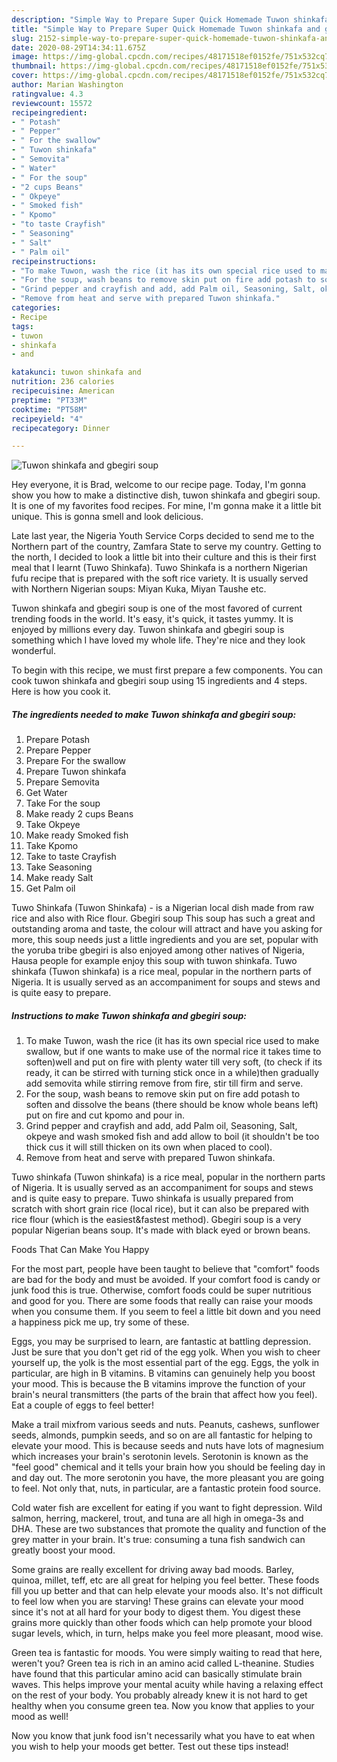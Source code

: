 ```yaml
---
description: "Simple Way to Prepare Super Quick Homemade Tuwon shinkafa and gbegiri soup"
title: "Simple Way to Prepare Super Quick Homemade Tuwon shinkafa and gbegiri soup"
slug: 2152-simple-way-to-prepare-super-quick-homemade-tuwon-shinkafa-and-gbegiri-soup
date: 2020-08-29T14:34:11.675Z
image: https://img-global.cpcdn.com/recipes/48171518ef0152fe/751x532cq70/tuwon-shinkafa-and-gbegiri-soup-recipe-main-photo.jpg
thumbnail: https://img-global.cpcdn.com/recipes/48171518ef0152fe/751x532cq70/tuwon-shinkafa-and-gbegiri-soup-recipe-main-photo.jpg
cover: https://img-global.cpcdn.com/recipes/48171518ef0152fe/751x532cq70/tuwon-shinkafa-and-gbegiri-soup-recipe-main-photo.jpg
author: Marian Washington
ratingvalue: 4.3
reviewcount: 15572
recipeingredient:
- " Potash"
- " Pepper"
- " For the swallow"
- " Tuwon shinkafa"
- " Semovita"
- " Water"
- " For the soup"
- "2 cups Beans"
- " Okpeye"
- " Smoked fish"
- " Kpomo"
- "to taste Crayfish"
- " Seasoning"
- " Salt"
- " Palm oil"
recipeinstructions:
- "To make Tuwon, wash the rice (it has its own special rice used to make swallow, but if one wants to make use of the normal rice it takes time to soften)well and put on fire with plenty water till very soft, (to check if its ready, it can be stirred with turning stick once in a while)then gradually add semovita while stirring remove from fire, stir till firm and serve."
- "For the soup, wash beans to remove skin put on fire add potash to soften and dissolve the beans (there should be know whole beans left) put on fire and cut kpomo and pour in."
- "Grind pepper and crayfish and add, add Palm oil, Seasoning, Salt, okpeye and wash smoked fish and add allow to boil (it shouldn&#39;t be too thick cus it will still thicken on its own when placed to cool)."
- "Remove from heat and serve with prepared Tuwon shinkafa."
categories:
- Recipe
tags:
- tuwon
- shinkafa
- and

katakunci: tuwon shinkafa and 
nutrition: 236 calories
recipecuisine: American
preptime: "PT33M"
cooktime: "PT58M"
recipeyield: "4"
recipecategory: Dinner

---
```



![Tuwon shinkafa and gbegiri soup](https://img-global.cpcdn.com/recipes/48171518ef0152fe/751x532cq70/tuwon-shinkafa-and-gbegiri-soup-recipe-main-photo.jpg)

Hey everyone, it is Brad, welcome to our recipe page. Today, I'm gonna show you how to make a distinctive dish, tuwon shinkafa and gbegiri soup. It is one of my favorites food recipes. For mine, I'm gonna make it a little bit unique. This is gonna smell and look delicious.

Late last year, the Nigeria Youth Service Corps decided to send me to the Northern part of the country, Zamfara State to serve my country. Getting to the north, I decided to look a little bit into their culture and this is their first meal that I learnt (Tuwo Shinkafa). Tuwo Shinkafa is a northern Nigerian fufu recipe that is prepared with the soft rice variety. It is usually served with Northern Nigerian soups: Miyan Kuka, Miyan Taushe etc.

Tuwon shinkafa and gbegiri soup is one of the most favored of current trending foods in the world. It's easy, it's quick, it tastes yummy. It is enjoyed by millions every day. Tuwon shinkafa and gbegiri soup is something which I have loved my whole life. They're nice and they look wonderful.


To begin with this recipe, we must first prepare a few components. You can cook tuwon shinkafa and gbegiri soup using 15 ingredients and 4 steps. Here is how you cook it.

<!--inarticleads1-->

##### The ingredients needed to make Tuwon shinkafa and gbegiri soup:

1. Prepare  Potash
1. Prepare  Pepper
1. Prepare  For the swallow
1. Prepare  Tuwon shinkafa
1. Prepare  Semovita
1. Get  Water
1. Take  For the soup
1. Make ready 2 cups Beans
1. Take  Okpeye
1. Make ready  Smoked fish
1. Take  Kpomo
1. Take to taste Crayfish
1. Take  Seasoning
1. Make ready  Salt
1. Get  Palm oil


Tuwo Shinkafa (Tuwon Shinkafa) - is a Nigerian local dish made from raw rice and also with Rice flour. Gbegiri soup This soup has such a great and outstanding aroma and taste, the colour will attract and have you asking for more, this soup needs just a little ingredients and you are set, popular with the yoruba tribe gbegiri is also enjoyed among other natives of Nigeria, Hausa people for example enjoy this soup with tuwon shinkafa. Tuwo shinkafa (Tuwon shinkafa) is a rice meal, popular in the northern parts of Nigeria. It is usually served as an accompaniment for soups and stews and is quite easy to prepare. 

<!--inarticleads2-->

##### Instructions to make Tuwon shinkafa and gbegiri soup:

1. To make Tuwon, wash the rice (it has its own special rice used to make swallow, but if one wants to make use of the normal rice it takes time to soften)well and put on fire with plenty water till very soft, (to check if its ready, it can be stirred with turning stick once in a while)then gradually add semovita while stirring remove from fire, stir till firm and serve.
1. For the soup, wash beans to remove skin put on fire add potash to soften and dissolve the beans (there should be know whole beans left) put on fire and cut kpomo and pour in.
1. Grind pepper and crayfish and add, add Palm oil, Seasoning, Salt, okpeye and wash smoked fish and add allow to boil (it shouldn&#39;t be too thick cus it will still thicken on its own when placed to cool).
1. Remove from heat and serve with prepared Tuwon shinkafa.


Tuwo shinkafa (Tuwon shinkafa) is a rice meal, popular in the northern parts of Nigeria. It is usually served as an accompaniment for soups and stews and is quite easy to prepare. Tuwo shinkafa is usually prepared from scratch with short grain rice (local rice), but it can also be prepared with rice flour (which is the easiest&amp;fastest method). Gbegiri soup is a very popular Nigerian beans soup. It&#39;s made with black eyed or brown beans. 

Foods That Can Make You Happy


For the most part, people have been taught to believe that "comfort" foods are bad for the body and must be avoided. If your comfort food is candy or junk food this is true. Otherwise, comfort foods could be super nutritious and good for you. There are some foods that really can raise your moods when you consume them. If you seem to feel a little bit down and you need a happiness pick me up, try some of these.

Eggs, you may be surprised to learn, are fantastic at battling depression. Just be sure that you don't get rid of the egg yolk. When you wish to cheer yourself up, the yolk is the most essential part of the egg. Eggs, the yolk in particular, are high in B vitamins. B vitamins can genuinely help you boost your mood. This is because the B vitamins improve the function of your brain's neural transmitters (the parts of the brain that affect how you feel). Eat a couple of eggs to feel better!

Make a trail mixfrom various seeds and nuts. Peanuts, cashews, sunflower seeds, almonds, pumpkin seeds, and so on are all fantastic for helping to elevate your mood. This is because seeds and nuts have lots of magnesium which increases your brain's serotonin levels. Serotonin is known as the "feel good" chemical and it tells your brain how you should be feeling day in and day out. The more serotonin you have, the more pleasant you are going to feel. Not only that, nuts, in particular, are a fantastic protein food source.

Cold water fish are excellent for eating if you want to fight depression. Wild salmon, herring, mackerel, trout, and tuna are all high in omega-3s and DHA. These are two substances that promote the quality and function of the grey matter in your brain. It's true: consuming a tuna fish sandwich can greatly boost your mood. 

Some grains are really excellent for driving away bad moods. Barley, quinoa, millet, teff, etc are all great for helping you feel better. These foods fill you up better and that can help elevate your moods also. It's not difficult to feel low when you are starving! These grains can elevate your mood since it's not at all hard for your body to digest them. You digest these grains more quickly than other foods which can help promote your blood sugar levels, which, in turn, helps make you feel more pleasant, mood wise.

Green tea is fantastic for moods. You were simply waiting to read that here, weren't you? Green tea is rich in an amino acid called L-theanine. Studies have found that this particular amino acid can basically stimulate brain waves. This helps improve your mental acuity while having a relaxing effect on the rest of your body. You probably already knew it is not hard to get healthy when you consume green tea. Now you know that applies to your mood as well!

Now you know that junk food isn't necessarily what you have to eat when you wish to help your moods get better. Test out  these tips  instead!

